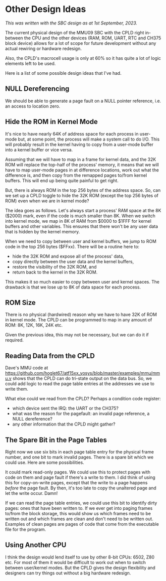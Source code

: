 # Other Design Ideas

*This was written with the SBC design as at 1st September, 2023.*

The current physical design of the MMU09 SBC with the CPLD right
in-between the CPU and the other devices (RAM, ROM, UART, RTC and
CH375 block device) allows for a lot of scope for future development
without any actual rewiring or hardware redesign.

Also, the CPLD's macrocell usage is only at 60% so it has quite a lot
of logic elements left to be used.

Here is a list of some possible design ideas that I've had.

## NULL Dereferencing

We should be able to generate a page fault on a NULL pointer reference, i.e.
an access to location zero.

## Hide the ROM in Kernel Mode

It's nice to have nearly 64K of address space for each process in user-mode
but, at some point, the process will make a system call to do I/O. This
will probably result in the kernel having to copy from a user-mode buffer
into a kernel buffer or vice versa.

Assuming that we will have to map in a frame for kernel data, and the 32K
ROM will replace the top-half of the process' memory, it means that we
will have to map user-mode pages in at difference locations, work out what
the difference is, and then copy from the remapped pages to/from kernel
buffers. This will end up being quite painful to get right.

But, there is always ROM in the top 256 bytes of the address space. So,
can we set up a CPLD toggle to hide the 32K ROM (except the top 256 bytes of
ROM) even when we are in kernel mode?

The idea goes as follows. Let's always start a process' RAM space at the
8K ($2000) mark, even if the code is much smaller than 8K. When we switch into
kernel mode, we map in 8K of RAM from $0000 to $1FFF for kernel buffers and
other variables. This ensures that there won't be any user data that is
hidden by the kernel memory.

When we need to copy between user and kernel buffers, we jump to ROM code
in the top 256 bytes ($FFxx). There will be a routine here to:

 - hide the 32K ROM and expose all of the process' data,
 - copy directly between the user data and the kernel buffers,
 - restore the visibility of the 32K ROM, and
 - return back to the kernel in the 32K ROM.

This makes it so much easier to copy between user and kernel spaces.
The drawback is that we lose up to 8K of data space for each process.

## ROM Size

There is no physical (hardwired) reason why we have to have 32K of ROM
in kernel mode. The CPLD can be programmed to map in any amount of ROM:
8K, 12K, 16K, 24K etc.

Given the previous idea, this may not be necessary, but we can do it
if required.

## Reading Data from the CPLD

Dave's MMU code
at https://github.com/hoglet67/atf15xx_yosys/blob/master/examples/mmu/mmu.v
shows that the CPLD can do tri-state output on the data bus. So, we could
add logic to read the page table entries at the addresses we use to write
them.

What else could we read from the CPLD? Perhaps a condition code register:

 - which device sent the IRQ: the UART or the CH375?
 - what was the reason for the pagefault: an invalid page reference,
   a NULL dereference?
 - any other information that the CPLD might gather?

## The Spare Bit in the Page Tables

Right now we use six bits in each page table entry for the physical
frame number, and one bit to mark invalid pages. There is a spare
bit which we could use. Here are some possibilities.

It could mark read-only pages. We could use this to protect pages
with code on them and page fault if there's a write to them. I
did think of using this for copy-on-write pages, except that the
write to a page happens *before* the page fault. By then, it's too
late to copy the unaltered page and let the write occur. Damn!

If we can read the page table entries, we could use this bit to
identify dirty pages: ones that have been written to. If we ever
get into paging frames to/from the block storage, this would show
us which frames need to be written out and which frames are clean
and don't need to be written out. Examples of clean pages are pages
of code that come from the executable file for the program.

## Using Another CPU

I think the design would lend itself to use by other 8-bit CPUs:
6502, Z80 etc. For most of them it would be difficult to work
out when to switch between user/kernel modes. But the CPLD gives
the design flexibility and designers can try things out without
a big hardware redesign.
